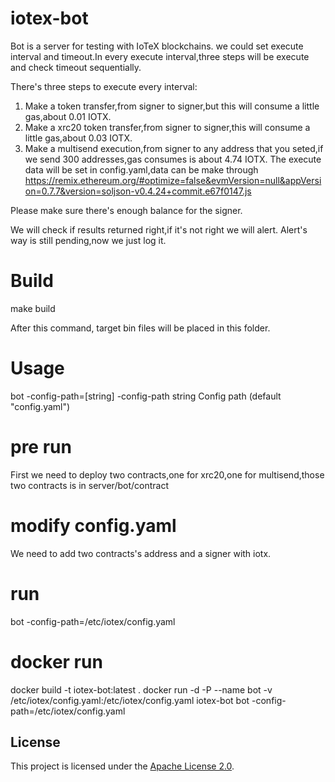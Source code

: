 # iotex-bot

Bot is a server for testing with IoTeX blockchains.
we could set execute interval and timeout.In every execute interval,three steps will be execute and check timeout sequentially.

There's three steps to execute every interval:
1. Make a token transfer,from signer to signer,but this will consume a little gas,about 0.01 IOTX.
2. Make a xrc20 token transfer,from signer to signer,this will consume a little gas,about 0.03 IOTX.
3. Make a multisend execution,from signer to any address that you seted,if we send 300 addresses,gas consumes is about 4.74 IOTX.
The execute data will be set in config.yaml,data can be make through https://remix.ethereum.org/#optimize=false&evmVersion=null&appVersion=0.7.7&version=soljson-v0.4.24+commit.e67f0147.js

Please make sure there's enough balance for the signer.

We will check if results returned right,if it's not right we will alert.
Alert's way is still pending,now we just log it.

# Build
make build

After this command, target bin files will be placed in this folder.

# Usage
   bot -config-path=[string]
     -config-path string
       	Config path (default "config.yaml")

# pre run
First we need to deploy two contracts,one for xrc20,one for multisend,those two contracts is in server/bot/contract

# modify config.yaml
We need to add two contracts's address and a signer with iotx.

# run
bot -config-path=/etc/iotex/config.yaml

# docker run
docker build -t iotex-bot:latest .
docker run -d -P --name bot -v /etc/iotex/config.yaml:/etc/iotex/config.yaml iotex-bot bot -config-path=/etc/iotex/config.yaml

## License
This project is licensed under the [Apache License 2.0](LICENSE).
